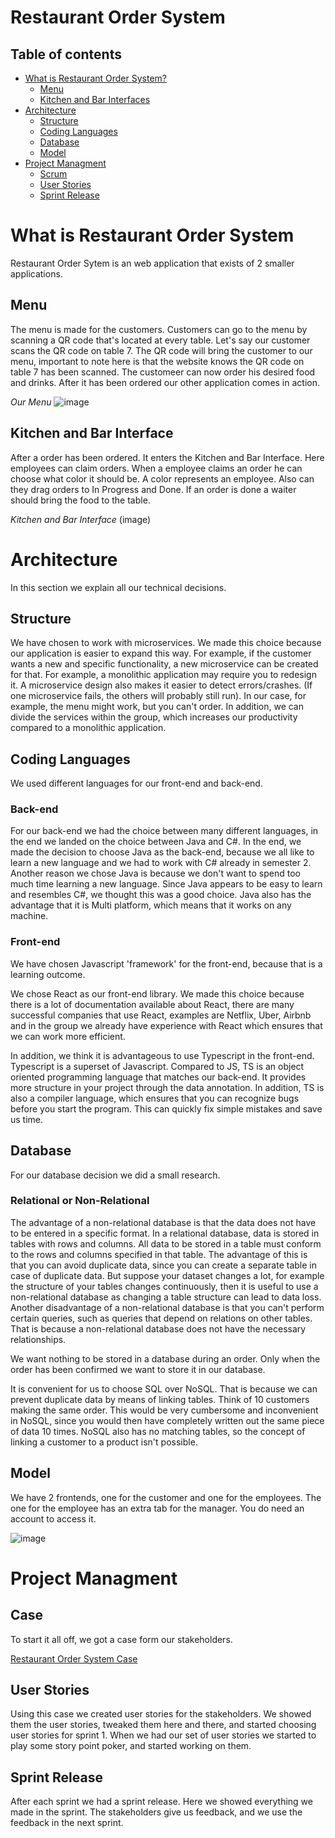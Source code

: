# Restaurant Order System

## Table of contents
 - [What is Restaurant Order System?](#what-is-restaurant-order-system)
   - [Menu](#menu)
   - [Kitchen and Bar Interfaces](#kitchen-and-bar-interfaces) 
 - [Architecture](#architecture)
   - [Structure](#structure)
   - [Coding Languages](#coding-languages)
   - [Database](#database)
   - [Model](#model)
 - [Project Managment](#project-managment)
   - [Scrum](#scrum)
   - [User Stories](#user-stories)
   - [Sprint Release](#sprint-release)

# What is Restaurant Order System
Restaurant Order Sytem is an web application that exists of 2 smaller applications.

## Menu
The menu is made for the customers. Customers can go to the menu by scanning a QR code that's located at every table. Let's say our customer scans the QR code on table 7. The QR code will bring the customer to our menu, important to note here is that the website knows the QR code on table 7 has been scanned. The customeer can now order his desired food and drinks. After it has been ordered our other application comes in action.

*Our Menu*
![image](https://user-images.githubusercontent.com/74303221/172864452-5ee0885e-45eb-4e2a-9f08-27bbe8002aab.png)

## Kitchen and Bar Interface
After a order has been ordered. It enters the Kitchen and Bar Interface. Here employees can claim orders. When a employee claims an order he can choose what color it should be. A color represents an employee. Also can they drag orders to In Progress and Done. If an order is done a waiter should bring the food to the table.

*Kitchen and Bar Interface*
(image)

# Architecture
In this section we explain all our technical decisions.

## Structure
We have chosen to work with microservices. We made this choice because our application is easier to expand this way. For example, if the customer wants a new and specific functionality, a new microservice can be created for that. For example, a monolithic application may require you to redesign it. A microservice design also makes it easier to detect errors/crashes. (If one microservice fails, the others will probably still run). In our case, for example, the menu might work, but you can't order. In addition, we can divide the services within the group, which increases our productivity compared to a monolithic application.

## Coding Languages
We used different languages for our front-end and back-end.

### Back-end
For our back-end we had the choice between many different languages, in the end we landed on the choice between Java and C#. In the end, we made the decision to choose Java as the back-end, because we all like to learn a new language and we had to work with C# already in semester 2. Another reason we chose Java is because we don't want to spend too much time learning a new language. Since Java appears to be easy to learn and resembles C#, we thought this was a good choice. Java also has the advantage that it is Multi platform, which means that it works on any machine.

### Front-end
We have chosen Javascript 'framework' for the front-end, because that is a learning outcome.

We chose React as our front-end library. We made this choice because there is a lot of documentation available about React, there are many successful companies that use React, examples are Netflix, Uber, Airbnb and in the group we already have experience with React which ensures that we can work more efficient.

In addition, we think it is advantageous to use Typescript in the front-end. Typescript is a superset of Javascript. Compared to JS, TS is an object oriented programming language that matches our back-end. It provides more structure in your project through the data annotation. In addition, TS is also a compiler language, which ensures that you can recognize bugs before you start the program. This can quickly fix simple mistakes and save us time.

## Database
For our database decision we did a small research.

### Relational or Non-Relational
The advantage of a non-relational database is that the data does not have to be entered in a specific format. In a relational database, data is stored in tables with rows and columns. All data to be stored in a table must conform to the rows and columns specified in that table. The advantage of this is that you can avoid duplicate data, since you can create a separate table in case of duplicate data. But suppose your dataset changes a lot, for example the structure of your tables changes continuously, then it is useful to use a non-relational database as changing a table structure can lead to data loss. Another disadvantage of a non-relational database is that you can't perform certain queries, such as queries that depend on relations on other tables. That is because a non-relational database does not have the necessary relationships.

We want nothing to be stored in a database during an order. Only when the order has been confirmed we want to store it in our database.

It is convenient for us to choose SQL over NoSQL. That is because we can prevent duplicate data by means of linking tables. Think of 10 customers making the same order. This would be very cumbersome and inconvenient in NoSQL, since you would then have completely written out the same piece of data 10 times. NoSQL also has no matching tables, so the concept of linking a customer to a product isn't possible. 

## Model
We have 2 frontends, one for the customer and one for the employees. The one for the employee has an extra tab for the manager. You do need an account to access it.

![image](https://user-images.githubusercontent.com/74303221/172874475-510f9253-d910-47f8-b4ae-709fdcc3b4b5.png)
 
# Project Managment

## Case
To start it all off, we got a case form our stakeholders.

[Restaurant Order System Case](https://github.com/fontys-group3/.github/blob/main/profile/Opdracht%20Fontys%20-%20Horeca%20zelf-service%20applicatie.pdf)

## User Stories
Using this case we created user stories for the stakeholders. We showed them the user stories, tweaked them here and there, and started choosing user stories for sprint 1. When we had our set of user stories we started to play some story point poker, and started working on them.

## Sprint Release
After each sprint we had a sprint release. Here we showed everything we made in the sprint. The stakeholders give us feedback, and we use the feedback in the next sprint.
